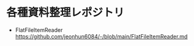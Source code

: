 # 各種資料整理レポジトリ
- FlatFileItemReader\
  https://github.com/jeonhun6084/-/blob/main/FlatFileItemReader.md
